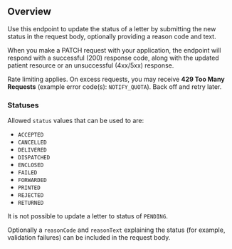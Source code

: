 ## Overview

Use this endpoint to update the status of a letter by submitting the new status in the request body, optionally providing a reason code and text.

When you make a PATCH request with your application, the endpoint will respond with a successful (200) response code, along with the updated patient resource or an unsuccessful (4xx/5xx) response.

Rate limiting applies. On excess requests, you may receive **429 Too Many Requests** (example error code(s): `NOTIFY_QUOTA`). Back off and retry later.

### Statuses

Allowed `status` values that can be used to are:

- `ACCEPTED`
- `CANCELLED`
- `DELIVERED`
- `DISPATCHED`
- `ENCLOSED`
- `FAILED`
- `FORWARDED`
- `PRINTED`
- `REJECTED`
- `RETURNED`

It is not possible to update a letter to status of `PENDING`.

Optionally a `reasonCode` and `reasonText` explaining the status (for example, validation failures) can be included in the request body.
